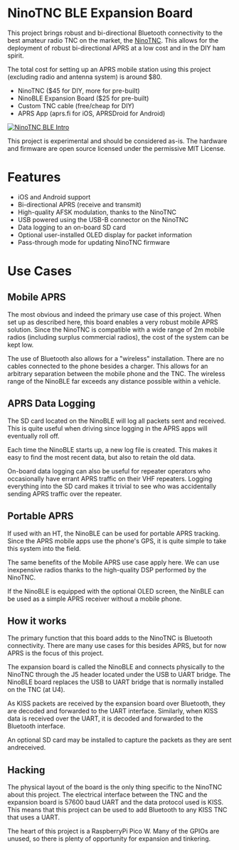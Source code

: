 # NinoTNC BLE Expansion Board

This project brings robust and bi-directional Bluetooth connectivity to the
best amateur radio TNC on the market, the [NinoTNC](https://tarpn.net/t/nino-tnc/nino-tnc.html). This allows for the deployment of robust bi-directional APRS
at a low cost and in the DIY ham spirit.

The total cost for setting up an APRS mobile station using this project 
(excluding radio and antenna system) is around $80. 

* NinoTNC ($45 for DIY, more for pre-built)
* NinoBLE Expansion Board ($25 for pre-built)
* Custom TNC cable (free/cheap for DIY)
* APRS App (aprs.fi for iOS, APRSDroid for Android)

[![NinoTNC BLE Intro](https://github.com/user-attachments/assets/3d8291e8-b3bb-4011-b777-15b235813887)](https://youtu.be/tUxJxJrFIYk "NinoTNC BLE Intro")

This project is experimental and should be considered as-is. The hardware and
firmware are open source licensed under the permissive MIT License.

# Features

* iOS and Android support
* Bi-directional APRS (receive and transmit)
* High-quality AFSK modulation, thanks to the NinoTNC
* USB powered using the USB-B connector on the NinoTNC
* Data logging to an on-board SD card
* Optional user-installed OLED display for packet information
* Pass-through mode for updating NinoTNC firmware

# Use Cases

## Mobile APRS

The most obvious and indeed the primary use case of this project. When set up
as described here, this board enables a very robust mobile APRS solution. Since
the NinoTNC is compatible with a wide range of 2m mobile radios (including
surplus commercial radios), the cost of the system can be kept low. 

The use of Bluetooth also allows for a "wireless" installation. There are no 
cables connected to the phone besides a charger. This allows for an arbitrary 
separation between the mobile phone and the TNC. The wireless range of the 
NinoBLE far exceeds any distance possible within a vehicle. 

## APRS Data Logging

The SD card located on the NinoBLE will log all packets sent and received.
This is quite useful when driving since logging in the APRS apps will
eventually roll off.

Each time the NinoBLE starts up, a new log file is created. This makes it
easy to find the most recent data, but also to retain the old data.

On-board data logging can also be useful for repeater operators who
occasionally have errant APRS traffic on their VHF repeaters. Logging
everything into the SD card makes it trivial to see who was accidentally
sending APRS traffic over the repeater.

## Portable APRS

If used with an HT, the NinoBLE can be used for portable APRS tracking. 
Since the APRS mobile apps use the phone's GPS, it is quite simple
to take this system into the field.

The same benefits of the Mobile APRS use case apply here. We can use 
inexpensive radios thanks to the high-quality DSP performed by the NinoTNC.

If the NinoBLE is equipped with the optional OLED screen, the NinBLE can be
used as a simple APRS receiver without a mobile phone.

## How it works

The primary function that this board adds to the NinoTNC is Bluetooth 
connectivity. There are many use cases for this besides APRS, but for now APRS 
is the focus of this project.

The expansion board is called the NinoBLE and connects physically to the NinoTNC
through the J5 header located under the USB to UART bridge. The NinoBLE board
replaces the USB to UART bridge that is normally installed on the TNC (at U4).

As KISS packets are received by the expansion board over Bluetooth, they are
decoded and forwarded to the UART interface. Similarly, when KISS data is
received over the UART, it is decoded and forwarded to the Bluetooth interface.

An optional SD card may be installed to capture the packets as they are sent andreceived.

## Hacking

The physical layout of the board is the only thing specific to the NinoTNC 
about this project. The electrical interface between the TNC and the expansion
board is 57600 baud UART and the data protocol used is KISS. This means that 
this project can be used to add Bluetooth to any KISS TNC that uses a UART.

The heart of this project is a RaspberryPi Pico W. Many of the GPIOs are unused,
so there is plenty of opportunity for expansion and tinkering.

